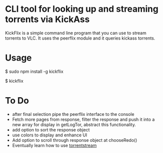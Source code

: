 # CLI tool for looking up and streaming torrents via KickAss

KickFlix is a simple command line program that you can use to stream torrents to VLC.
It uses the peerflix module and it queries kickass torrents.

# Usage
$ sudo npm install -g kickflix

$ kickflix

# To Do

- after final selection pipe the peerflix interface to the console
- Fetch more pages from response, filter the response and push it into a new array for display in getLogTor, abstract this functionality.
- add option to sort the response object
- use colors to display and enhance UI
- Add option to scroll through response object at chooseRedo()
- Eventually learn how to use [torrentstream](https://github.com/mafintosh/torrent-stream)